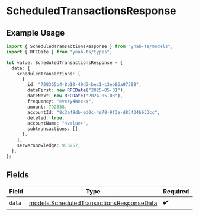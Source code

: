 # ScheduledTransactionsResponse

## Example Usage

```typescript
import { ScheduledTransactionsResponse } from "ynab-ts/models";
import { RFCDate } from "ynab-ts/types";

let value: ScheduledTransactionsResponse = {
  data: {
    scheduledTransactions: [
      {
        id: "728365b4-8b10-49d5-bec1-c3eb86a97388",
        dateFirst: new RFCDate("2025-05-31"),
        dateNext: new RFCDate("2024-05-03"),
        frequency: "every4Weeks",
        amount: 792338,
        accountId: "8c3a49db-ed0c-4e78-9f3e-d85434b633cc",
        deleted: true,
        accountName: "<value>",
        subtransactions: [],
      },
    ],
    serverKnowledge: 913257,
  },
};
```

## Fields

| Field                                                                                      | Type                                                                                       | Required                                                                                   | Description                                                                                |
| ------------------------------------------------------------------------------------------ | ------------------------------------------------------------------------------------------ | ------------------------------------------------------------------------------------------ | ------------------------------------------------------------------------------------------ |
| `data`                                                                                     | [models.ScheduledTransactionsResponseData](../models/scheduledtransactionsresponsedata.md) | :heavy_check_mark:                                                                         | N/A                                                                                        |